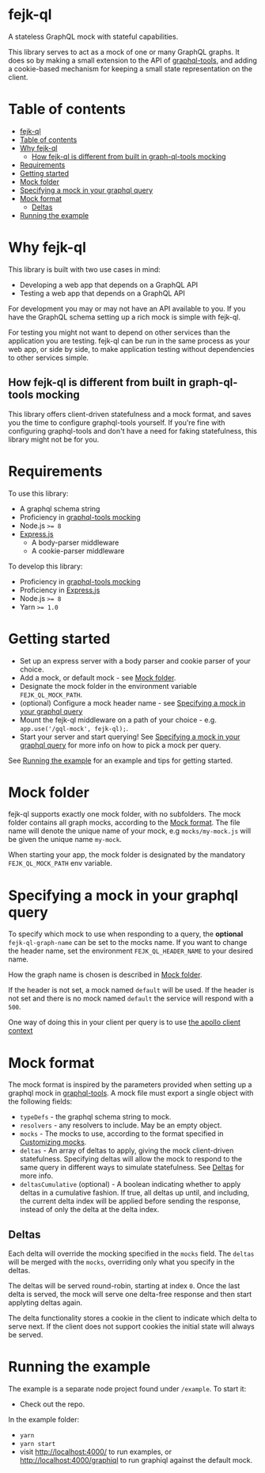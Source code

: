 # fejk-ql

A stateless GraphQL mock with stateful capabilities.

This library serves to act as a mock of one or many GraphQL graphs. It does so by making a small extension to the API of [graphql-tools](https://www.apollographql.com/docs/graphql-tools/mocking.html), and adding a cookie-based mechanism for keeping a small state representation on the client.


# Table of contents

  * [fejk-ql](#fejk-ql)
  * [Table of contents](#table-of-contents)
  * [Why fejk-ql](#why-fejk-ql)
    * [How fejk-ql is different from built in graph-ql-tools mocking](#how-fejk-ql-is-different-from-built-in-graph-ql-tools-mocking)
  * [Requirements](#requirements)
  * [Getting started](#getting-started)
  * [Mock folder](#mock-folder)
  * [Specifying a mock in your graphql query](#specifying-a-mock-in-your-graphql-query)
  * [Mock format](#mock-format)
    * [Deltas](#deltas)
  * [Running the example](#running-the-example)


# Why fejk-ql

This library is built with two use cases in mind:
* Developing a web app that depends on a GraphQL API
* Testing a web app that depends on a GraphQL API

For development you may or may not have an API available to you. If you have the GraphQL schema setting up a rich mock is simple with fejk-ql.

For testing you might not want to depend on other services than the application you are testing. fejk-ql can be run in the same process as your web app, or side by side, to make application testing without dependencies to other services simple.

## How fejk-ql is different from built in graph-ql-tools mocking

This library offers client-driven statefulness and a mock format, and saves you the time to configure graphql-tools yourself. If you're fine with configuring graphql-tools and don't have a need for faking statefulness, this library might not be for you.

# Requirements

To use this library:

* A graphql schema string
* Proficiency in [graphql-tools mocking](https://www.apollographql.com/docs/graphql-tools/mocking.html)
* Node.js `>= 8`
* [Express.js](https://expressjs.com/)
  * A body-parser middleware
  * A cookie-parser middleware

To develop this library:

* Proficiency in [graphql-tools mocking](https://www.apollographql.com/docs/graphql-tools/mocking.html)
* Proficiency in [Express.js](https://expressjs.com/)
* Node.js `>= 8`
* Yarn `>= 1.0`

# Getting started

* Set up an express server with a body parser and cookie parser of your choice.
* Add a mock, or default mock - see [Mock folder](#mock-folder).
* Designate the mock folder in the environment variable `FEJK_QL_MOCK_PATH`.
* (optional) Configure a mock header name - see [Specifying a mock in your graphql query](#specifying-a-mock-in-your-graphql-query)
* Mount the fejk-ql middleware on a path of your choice - e.g. `app.use('/gql-mock', fejk-ql);`.
* Start your server and start querying! See [Specifying a mock in your graphql query](#specifying-a-mock-in-your-graphql-query) for more info on how to pick a mock per query.

See [Running the example](#running-the-example) for an example and tips for getting started.

# Mock folder

fejk-ql supports exactly one mock folder, with no subfolders. The mock folder contains all graph mocks, according to the [Mock format](#mock-format). The file name will denote the unique name of your mock, e.g `mocks/my-mock.js` will be given the unique name `my-mock`.

When starting your app, the mock folder is designated by the mandatory `FEJK_QL_MOCK_PATH` env variable.

# Specifying a mock in your graphql query

To specify which mock to use when responding to a query, the **optional** `fejk-ql-graph-name` can be set to the mocks name. If you want to change the header name, set the environment `FEJK_QL_HEADER_NAME` to your desired name.

How the graph name is chosen is described in [Mock folder](#mock-folder).

If the header is not set, a mock named `default` will be used. If the header is not set and there is no mock named `default` the service will respond with a `500`.

One way of doing this in your client per query is to use [the apollo client context](https://www.apollographql.com/docs/link/links/http.html#context)

# Mock format

The mock format is inspired by the parameters provided when setting up a graphql mock in [graphql-tools](https://www.apollographql.com/docs/graphql-tools/mocking.html). A mock file must export a single object with the following fields:

* `typeDefs` - the graphql schema string to mock.
* `resolvers` - any resolvers to include. May be an empty object.
* `mocks` - The mocks to use, according to the format specified in [Customizing mocks](https://www.apollographql.com/docs/graphql-tools/mocking.html#Customizing-mocks).
* `deltas` - An array of deltas to apply, giving the mock client-driven statefulness. Specifying deltas will allow the mock to respond to the same query in different ways to simulate statefulness. See [Deltas](#deltas) for more info.
* `deltasCumulative` (optional) - A boolean indicating whether to apply deltas in a cumulative fashion. If true, all deltas up until, and including, the current delta index will be applied before sending the response, instead of only the delta at the delta index.

## Deltas

Each delta will override the mocking specified in the `mocks` field. The `deltas` will be merged with the `mocks`, overriding only what you specify in the deltas.

The deltas will be served round-robin, starting at index `0`. Once the last delta is served, the mock will serve one delta-free response and then start applyting deltas again.

The delta functionality stores a cookie in the client to indicate which delta to serve next. If the client does not support cookies the initial state will always be served.

# Running the example

The example is a separate node project found under `/example`. To start it:

* Check out the repo.

In the example folder:

* `yarn`
* `yarn start`
* visit [http://localhost:4000/](http://localhost:4000/) to run examples, or [http://localhost:4000/graphiql](http://localhost:4000/graphiql) to run graphiql against the default mock.
